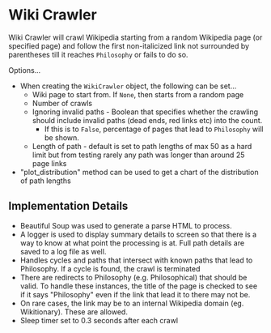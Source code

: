 # Wiki Crawler

Wiki Crawler will crawl Wikipedia starting from a random Wikipedia page (or specified page) and follow the first non-italicized link not surrounded by parentheses till it reaches `Philosophy` or fails to do so.

Options...

* When creating the `WikiCrawler` object, the following can be set...
  * Wiki page to start from. If `None`, then starts from a random page
  * Number of crawls
  * Ignoring invalid paths - Boolean that specifies whether the crawling should include invalid paths (dead ends, red links etc) into the count.
    * If this is to `False`, percentage of pages that lead to `Philosophy` will be shown.
  * Length of path - default is set to path lengths of max 50 as a hard limit but from testing rarely any path was longer than around 25 page links
* "plot_distribution" method can be used to get a chart of the distribution of path lengths

## Implementation Details

* Beautiful Soup was used to generate a parse HTML to process.
* A logger is used to display summary details to screen so that there is a way to know at what point the processing is at. Full path details are saved to a log file as well.
* Handles cycles and paths that intersect with known paths that lead to Philosophy. If a cycle is found, the crawl is terminated
* There are redirects to Philosophy (e.g. Philosophical) that should be valid. To handle these instances, the title of the page is checked to see if it says "Philosophy" even if the link that lead it to there may not be.
* On rare cases, the link may be to an internal Wikipedia domain (eg. Wikitionary). These are allowed.
* Sleep timer set to 0.3 seconds after each crawl
